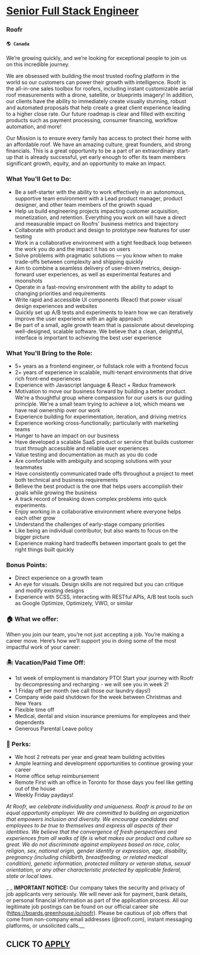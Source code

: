 # [Senior Full Stack Engineer](https://www.remotewlb.com/apply/senior-full-stack-engineer-82477)  
### Roofr  
#### `🌎 Canada`  

We’re growing quickly, and we’re looking for exceptional people to join us on this incredible journey.

We are obsessed with building the most trusted roofing platform in the world so our customers can power their growth with intelligence. Roofr is the all-in-one sales toolbox for roofers, including instant customizable aerial roof measurements with a drone, satellite, or blueprints imagery! In addition, our clients have the ability to immediately create visually stunning, robust and automated proposals that help create a great client experience leading to a higher close rate. Our future roadmap is clear and filled with exciting products such as payment processing, consumer financing, workflow automation, and more!

Our Mission is to ensure every family has access to protect their home with an affordable roof. We have an amazing culture, great founders, and strong financials. This is a great opportunity to be a part of an extraordinary start-up that is already successful, yet early enough to offer its team members significant growth, equity, and an opportunity to make an impact.

### What You'll Get to Do:

  * Be a self-starter with the ability to work effectively in an autonomous, supportive team environment with a Lead product manager, product designer, and other team members of the growth squad
  * Help us build engineering projects impacting customer acquisition, monetization, and retention. Everything you work on will have a direct and measurable impact on Roofrs' business metrics and trajectory
  * Collaborate with product and design to prototype new features for user testing
  * Work in a collaborative environment with a tight feedback loop between the work you do and the impact it has on users
  * Solve problems with pragmatic solutions — you know when to make trade-offs between complexity and shipping quickly
  * Aim to combine a seamless delivery of user-driven metrics, design-forward user experiences, as well as experimental features and moonshots
  * Operate in a fast-moving environment with the ability to adapt to changing priorities and requirements
  * Write rapid and accessible UI components (React) that power visual design experiences and websites 
  * Quickly set up A/B tests and experiments to learn how we can iteratively improve the user experience with an agile approach
  * Be part of a small, agile growth team that is passionate about developing well-designed, scalable software. We believe that a clean, delightful, interface is important to achieving the best user experience

### What You'll Bring to the Role:

  * 5+ years as a frontend engineer, or fullstack role with a frontend focus
  * 2+ years of experience in scalable, multi-tenant environments that drive rich front-end experiences
  * Experience with Javascript language & React + Redux framework
  * Motivation to move our business forward by building a better product. We're a thoughtful group where compassion for our users is our guiding principle. We're a small team trying to achieve a lot, which means we have real ownership over our work
  * Experience building for experimentation, iteration, and driving metrics
  * Experience working cross-functionally; particularly with marketing teams
  * Hunger to have an impact on our business
  * Have developed a scalable SaaS product or service that builds customer trust through accessible and reliable user experiences
  * Value testing and documentation as much as you do code
  * Are comfortable with ambiguity and scoping solutions with your teammates
  * Have consistently communicated trade offs throughout a project to meet both technical and business requirements
  * Believe the best product is the one that helps users accomplish their goals while growing the business
  * A track record of breaking down complex problems into quick experiments.
  * Enjoy working in a collaborative environment where everyone helps each other grow
  * Understand the challenges of early-stage company priorities
  * Like being an individual contributor, but also wants to focus on the bigger picture
  * Experience making hard tradeoffs between important goals to get the right things built quickly

### Bonus Points:

  * Direct experience on a growth team
  * An eye for visuals. Design skills are not required but you can critique and modify existing designs
  * Experience with SCSS, interacting with RESTful APIs, A/B test tools such as Google Optimize, Optimizely, VWO, or similar

### 🏠 What we offer:

When you join our team, you’re not just accepting a job. You’re making a career move. Here’s how we’ll support you in doing some of the most impactful work of your career:

### 🏝️ Vacation/Paid Time Off:

  * 1st week of employment is mandatory PTO! Start your journey with Roofr by decompressing and recharging - we will see you in week 2!
  * 1 Friday off per month (we call those our laundry days!)
  * Company wide paid shutdown for the week between Christmas and New Years
  * Flexible time off
  * Medical, dental and vision insurance premiums for employees and their dependents
  * Generous Parental Leave policy

### 🤝 Perks:

  * We host 2 retreats per year and great team building activities
  * Ample learning and development opportunities to continue growing your career
  * Home office setup reimbursement
  * Remote First with an office in Toronto for those days you feel like getting out of the house
  * Weekly Friday paydays!

 _At Roofr, we celebrate individuality and uniqueness. Roofr is proud to be an equal opportunity employer. We are committed to building an organization that empowers inclusion and diversity. We encourage candidates and employees to be true to themselves and express all aspects of their identities. We believe that the convergence of fresh perspectives and experiences from all walks of life is what makes our product and culture so great. We do not discriminate against employees based on race, color, religion, sex, national origin, gender identity or expression, age, disability, pregnancy (including childbirth, breastfeeding, or related medical condition), genetic information, protected military or veteran status, sexual orientation, or any other characteristic protected by applicable federal, state or local laws._

 _ _ **IMPORTANT NOTICE:** Our company takes the security and privacy of job applicants very seriously. We will never ask for payment, bank details, or personal financial information as part of the application process. All our legitimate job postings can be found on our official career site (https://boards.greenhouse.io/roofr). Please be cautious of job offers that come from non-company email addresses (@roofr.com), instant messaging platforms, or unsolicited calls.__

  
## CLICK TO [APPLY](https://www.remotewlb.com/apply/senior-full-stack-engineer-82477)

